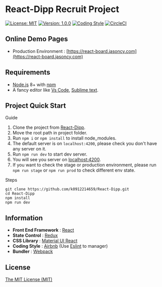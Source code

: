 # React-Dipp Recruit Project

[![License: MIT](https://img.shields.io/badge/License-MIT-blue.svg)](https://opensource.org/licenses/MIT)
[![Version: 1.0.0](https://img.shields.io/github/package-json/v/k0912214659/React-Dipp/master)](https://github.com/k0912214659/React-Dipp)
[![Coding Style](https://img.shields.io/badge/Coding%20Style-airbnb-blue)](https://github.com/airbnb/javascript)
[![CircleCI](https://circleci.com/gh/k0912214659/Heros.svg?style=svg&circle-token=5a15a3660bd1857bf933bf3145bd3974f4a94f28)](https://circleci.com/gh/k0912214659/React-Dipp)

## Online Demo Pages

- Production Environment : [https://react-board.jasoncy.com](https://react-board.jasoncy.com)

## Requirements

- [Node.js](https://nodejs.org/en/) 8+ with [npm](https://www.npmjs.com/)
- A fancy editor like [Vs Code](https://code.visualstudio.com/), [Sublime text](https://www.sublimetext.com/).

## Project Quick Start

Guide

1. Clone the project from [React-Dipp](https://github.com/k0912214659/React-Dipp.git).
2. Move the root path in project folder.
3. Run `npm i` or `npm install` to install node_modules.
4. The default server is on `localhost:4200`, please check you don't have any server on it.
5. Run `npm run dev` to start dev server.
6. You will see you server on [localhost:4200](localhost:4200).
7. If you want to check the stage or production environment, please run `npm run stage` or `npm run prod` to check different env state.

Steps

```git bash
git clone https://github.com/k0912214659/React-Dipp.git
cd React-Dipp
npm install
npm run dev
```

## Information

- **Front End Framework** : [React](https://github.com/facebook/react)
- **State Control** : [Redux](https://github.com/reduxjs/redux)
- **CSS Library** : [Material UI React](https://github.com/mui-org/material-ui)
- **Coding Style** : [Airbnb](https://github.com/airbnb/javascript) (Use [Eslint](https://eslint.org/) to manager)
- **Bundler** : [Webpack](https://github.com/webpack/webpack)

## License

[The MIT License (MIT)](LICENSE)
